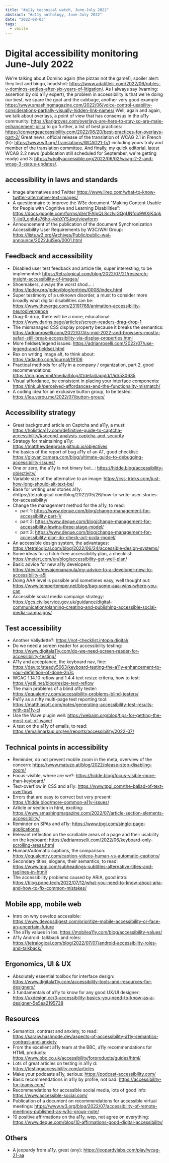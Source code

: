 ```yaml
---
title: "#a11y technical watch, June-July 2022"
abstract: "#a11y anthology, June-July 2022"
date: "2022-08-03"
tags:
  - veille
---
```


# Digital accessibility monitoring June-July 2022
We're talking about Domino again (the pizzas not the game!), spoiler alert: they lost and bingo, headshot: https://www.adatitleiii.com/2022/06/robles-v-dominos-settles-after-six-years-of-litigation/.
As I always say (warning: assertion by old a11y expert), the problem in accessibility is that we're doing our best, we spare the goat and the cabbage, another very good example https://www.smashingmagazine.com/2022/06/voice-control-usability-considerations-partially-visually-hidden-link-names/
Well, again and again, we talk about overlays, a point of view that has consensus in the a11y community: https://karlgroves.com/overlays-are-here-to-stay-so-are-male-enhancement-pills/ to go further, a list of best practices: https://convergeaccessibility.com/2022/06/20/best-practices-for-overlays-part-2/
Great news, official release of the translation of WCAG 2.1 in French (fr): https://www.w3.org/Translations/WCAG21-fr/) including yours truly and member of the translation committee.
And finally, my quick editorial, latest WCAG 2.2 news (publication still scheduled for September, we're getting ready) and 3: https://whollyaccessible.org/2022/06/02/wcag-2-2-and-wcag-3-status-updates/.

## accessibility in laws and standards
- Image alternatives and Twitter https://www.lireo.com/what-to-know-twitter-alternative-text-images/
- A questionnaire to improve the W3c document "Making Content Usable for People with Cognitive and Learning Disabilities": https://docs.google.com/forms/d/e/1FAIpQLSczlviGQgUNfdo9WXjK4qkY-liq9_gnlt4s76ho-4xhXYSJpg/viewform
- Announcement of the publication of the document Synchronization Accessibility User Requirements by W3C/WAI Group: https://lists.w3.org/Archives/Public/public-wai-announce/2022JulSep/0001.html

## Feedback and accessibility
- Disabled user test feedback and article tile, super interesting, to be implemented: https://tetralogical.com/blog/2022/07/21/research-insight-accessibility-of-images/
- Shoemakers, always the worst shod... : https://jpdev.pro/jpdev/blog/entries/0008/index.html
- Super testimony of a unknown disorder, a must to consider more broadly what digital disabilities can be: https://www.theverge.com/23191768/animation-accessibility-neurodivergence
- Drag-&-drop, there will be a more, educational: https://www.darins.page/articles/screen-readers-drag-drop-1
- The mismanaged CSS display property because it breaks the semantics: https://adrianroselli.com/2022/07/its-mid-2022-and-browsers-mostly-safari-still-break-accessibility-via-display-properties.html
- More fieldset/legend issues: https://adrianroselli.com/2022/07/use-legend-and-fieldset.html
- Rex on writing image alt, to think about: https://adactio.com/journal/19106
- Practical methods for a11y in a company / organization, part 2, good recommendations: https://mn.gov/mnit/media/blog/#/detail/appId/1/id/530635
- Visual affordance, be consistent in placing your interface components: https://tink.uk/perceived-affordances-and-the-functionality-mismatch/
- A coding idea for an exclusive button group, to be tested: https://lea.verou.me/2022/07/button-group/

## Accessibility strategy
- Great background article on Captcha and a11y, a must: https://holistica11y.com/definitive-guide-to-captcha-accessibility/#second-analysis-captcha-and-security
- Strategy for maintaining a11y: https://matthewdeeprose.github.io/objectives
- the basics of the report of bug a11y of an AT, good checklist: https://giovanicamara.com/blog/ultimate-guide-to-debugging-accessibility-issues/
- One or zero, the a11y is not binary but...: https://hidde.blog/accessibility-objectivity/
- Variable size of the alternative to an image: https://css-tricks.com/just-how-long-should-alt-text-be/
- Base for writing user stories a11y: dhttps://tetralogical.com/blog/2022/05/26/how-to-write-user-stories-for-accessibility/
- Change the management method for the a11y, to read:
  - part 1: https://www.deque.com/blog/change-management-for-accessibility-part-1/
  - part 2: https://www.deque.com/blog/change-management-for-accessibility-lewins-three-stage-model/
  - part 3: https://www.deque.com/blog/change-management-for-accessibility-plan-do-check-act-pcda-model/
- An accessible design system, the advantages: https://tetralogical.com/blog/2022/06/24/accessible-design-systems/
- Some ideas for a hitch-free accessibility plan, a checklist: https://meiert.com/en/blog/accessibility-get-well-plan/
- Basic advice for new a11y developers: https://dev.to/eevajonnapanula/my-advice-to-a-developer-new-to-accessibility-a5i
- Doing AAA level is possible and sometimes easy, well thought out: https://www.tempertemper.net/blog/bag-some-aaa-wins-where-you-can
- Accessible social media campaign strategy: https://gcs.civilservice.gov.uk/guidance/digital-communication/planning-creating-and-publishing-accessible-social-media-campaigns/

## Test accessibility
- Another Vallydette?: https://not-checklist.intopia.digital/
- Do we need a screen reader for accessibility testing: https://www.digitala11y.com/do-we-need-screen-reader-for-accessibility-testing/
- A11y and acceptance, the keyboard nav, fine: https://dev.to/steady5063/keyboard-testing-the-a11y-enhancement-to-your-definition-of-done-2n7c
- WCAG 1.14.10 reflow and 1.4.4 text resize criteria, how to test: https://yatil.net/blog/resize-text-reflow
- The main problems of a blind a11y tester: https://equalentry.com/accessibility-problems-blind-testers/
- Pa11y as a nifty multi-page test reporting tool: https://matthiasott.com/notes/generating-accessibility-test-results-with-pa11y-ci
- Use the Wave plugin well: https://webaim.org/blog/tips-for-getting-the-most-out-of-wave/
- A test on the a11y of emails, to read: https://emailmarkup.org/en/reports/accessibility/2022-07/

## Technical points in accessibility
- Reminder, do not prevent mobile zoom in the meta, overview of the concern: https://www.matuzo.at/blog/2022/please-stop-disabling-zoom/
- Focus-visible, where are we?: https://hidde.blog/focus-visible-more-than-keyboard/
- Text-overflow in CSS and a11y: https://www.tpgi.com/the-ballad-of-text-overflow/
- Errors that are easy to correct but very present: https://hidde.blog/more-common-a11y-issues/
- Article or section in html, exciting: https://www.smashingmagazine.com/2022/07/article-section-elements-accessibility/
- Reminder on SPAs and a11y: https://www.tpgi.com/single-page-applications/
- Relevant reflection on the scrollable areas of a page and their usability on the keyboard: https://adrianroselli.com/2022/06/keyboard-only-scrolling-areas.html
- Human/Automatic captions, the comparison: https://equalentry.com/caption-videos-human-vs-automatic-captions/
- Secondary titles, slogans, their semantics, to read: https://www.tpgi.com/subheadings-subtitles-alternative-titles-and-taglines-in-html/
- The accessibility problems caused by ARIA, good intro: https://blog.pope.tech/2022/07/12/what-you-need-to-know-about-aria-and-how-to-fix-common-mistakes/

## Mobile app, mobile web
- Intro on why develop accessible: https://www.devopsdigest.com/prioritize-mobile-accessibility-or-face-an-uncertain-future
- The a11y values ​​in Ios: https://mobilea11y.com/blog/accessibility-values/
- A11y Android: talkback and roles: https://tetralogical.com/blog/2022/07/07/android-accessibility-roles-and-talkback/

## Ergonomics, UI & UX
- Absolutely essential toolbox for interface design: https://www.digitala11y.com/accessibility-tools-and-resources-for-designers/
- 3 fundamentals of a11y to know for any good UX/UI designer: https://uxdesign.cc/3-accessibility-basics-you-need-to-know-as-a-designer-5e5ea2195738

## Resources
- Semantics, contrast and anxiety, to read: https://sarajw.hashnode.dev/aspects-of-accessibility-a11y-semantics-contrast-and-anxiety
- From the excellent a11y team at the BBC, a11y recommendations for HTML products: https://www.bbc.co.uk/accessibility/forproducts/guides/html/
- Lots of great articles on testing in a11y d: https://testingaccessibility.com/articles
- Make your podcasts a11y, serious: https://podcast-accessibility.com/
- Basic recommendations in a11y by profile, not bad: https://accessibility-for-teams.com/
- Recommendations for accessible social media, lots of good info: https://www.accessible-social.com/
- Publication of a document on recommendations for accessible virtual meetings: https://www.w3.org/blog/2022/07/accessibility-of-remote-meetings-published-as-w3c-group-note/
- 10 positive affirmations on the a11y, wep, not agree on everything: https://www.deque.com/blog/10-affirmations-good-digital-accessibility/

## Others
- A jeopardy from a11y, great (eny): https://jeopardylabs.com/play/wcag-21-aa